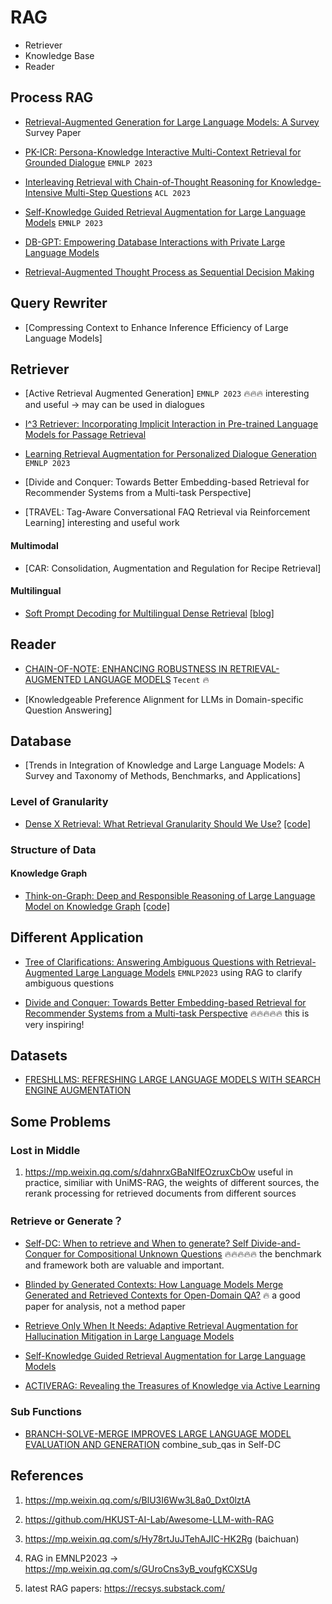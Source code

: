 # RAG

- Retriever
- Knowledge Base
- Reader

## Process RAG

- [Retrieval-Augmented Generation for Large Language Models: A Survey](https://arxiv.org/abs/2312.10997.pdf) Survey Paper

- [PK-ICR: Persona-Knowledge Interactive Multi-Context Retrieval for Grounded Dialogue](https://aclanthology.org/2023.emnlp-main.1020.pdf) `EMNLP 2023`

- [Interleaving Retrieval with Chain-of-Thought Reasoning for Knowledge-Intensive Multi-Step Questions](https://aclanthology.org/2023.acl-long.557.pdf) `ACL 2023`

- [Self-Knowledge Guided Retrieval Augmentation for Large Language Models](https://aclanthology.org/2023.findings-emnlp.691/) `EMNLP 2023`

- [DB-GPT: Empowering Database Interactions with Private Large Language Models](https://arxiv.org/pdf/2312.17449.pdf)

- [Retrieval-Augmented Thought Process as Sequential Decision Making](https://arxiv.org/pdf/2402.07812.pdf)

## Query Rewriter

- [Compressing Context to Enhance Inference Efficiency of Large Language Models]

## Retriever

- [Active Retrieval Augmented Generation] `EMNLP 2023` :fire::fire::fire: interesting and useful -> may can be used in dialogues

- [I^3 Retriever: Incorporating Implicit Interaction in Pre-trained Language Models for Passage Retrieval](https://arxiv.org/abs/2306.02371)

- [Learning Retrieval Augmentation for Personalized Dialogue Generation](https://aclanthology.org/2023.emnlp-main.154.pdf) `EMNLP 2023`

- [Divide and Conquer: Towards Better Embedding-based Retrieval for Recommender Systems from a Multi-task Perspective]

- [TRAVEL: Tag-Aware Conversational FAQ Retrieval via Reinforcement Learning] interesting and useful work


#### Multimodal

- [CAR: Consolidation, Augmentation and Regulation for Recipe Retrieval]

#### Multilingual

- [Soft Prompt Decoding for Multilingual Dense Retrieval](https://arxiv.org/abs/2305.09025) [[blog]](https://mp.weixin.qq.com/s/oF86LV4injWZBoRzc37QMg)


## Reader

- [CHAIN-OF-NOTE: ENHANCING ROBUSTNESS IN RETRIEVAL-AUGMENTED LANGUAGE MODELS](https://arxiv.org/pdf/2311.09210.pdf) `Tecent` :fire:

- [Knowledgeable Preference Alignment for LLMs in Domain-specific Question Answering]

## Database

- [Trends in Integration of Knowledge and Large Language Models: A Survey and Taxonomy of Methods, Benchmarks, and Applications]

### Level of Granularity

- [Dense X Retrieval: What Retrieval Granularity Should We Use?](https://arxiv.org/pdf/2312.06648.pd) [[code]](https://github.com/chentong0/factoid-wiki/)

### Structure of Data

#### Knowledge Graph

- [Think-on-Graph: Deep and Responsible Reasoning of Large Language Model on Knowledge Graph](https://arxiv.org/pdf/2307.07697.pdf)  [[code]](https://github.com/IDEA-FinAI/ToG)


## Different Application

- [Tree of Clarifications: Answering Ambiguous Questions with Retrieval-Augmented Large Language Models](https://aclanthology.org/2023.emnlp-main.63.pdf) `EMNLP2023` using RAG to clarify ambiguous questions

- [Divide and Conquer: Towards Better Embedding-based Retrieval for Recommender Systems from a Multi-task Perspective](https://mp.weixin.qq.com/s/dc4xsFj1SWB1zNVNGp8qqA) :fire::fire::fire::fire::fire: this is very inspiring!

## Datasets

- [FRESHLLMS: REFRESHING LARGE LANGUAGE MODELS WITH SEARCH ENGINE AUGMENTATION](https://arxiv.org/pdf/2310.03214.pdf)

## Some Problems

### Lost in Middle

1. https://mp.weixin.qq.com/s/dahnrxGBaNIfEOzruxCbOw useful in practice, similiar with UniMS-RAG, the weights of different sources, the rerank processing for retrieved documents from different sources

### Retrieve or Generate？

- [Self-DC: When to retrieve and When to generate? Self Divide-and-Conquer for Compositional Unknown Questions](https://arxiv.org/abs/2402.13514.pdf) :fire::fire::fire::fire::fire: the benchmark and framework both are valuable and important.

- [Blinded by Generated Contexts: How Language Models Merge Generated and Retrieved Contexts for Open-Domain QA?](https://arxiv.org/pdf/2401.11911.pdf) :fire: a good paper for analysis, not a method paper

- [Retrieve Only When It Needs: Adaptive Retrieval Augmentation for Hallucination Mitigation in Large Language Models](https://arxiv.org/pdf/2402.10612.pdf)

- [Self-Knowledge Guided Retrieval Augmentation for Large Language Models](https://aclanthology.org/2023.findings-emnlp.691/)

- [ACTIVERAG: Revealing the Treasures of Knowledge via Active Learning](https://arxiv.org/pdf/2402.13547.pdf)


### Sub Functions

- [BRANCH-SOLVE-MERGE IMPROVES LARGE LANGUAGE MODEL EVALUATION AND GENERATION](https://arxiv.org/abs/2310.15123.pdf) combine_sub_qas in Self-DC


## References

1. https://mp.weixin.qq.com/s/BlU3I6Ww3L8a0_Dxt0lztA

2. https://github.com/HKUST-AI-Lab/Awesome-LLM-with-RAG

3. https://mp.weixin.qq.com/s/Hy78rtJuJTehAJIC-HK2Rg (baichuan)

4. RAG in EMNLP2023 -> https://mp.weixin.qq.com/s/GUroCns3yB_voufgKCXSUg

5. latest RAG papers: https://recsys.substack.com/

